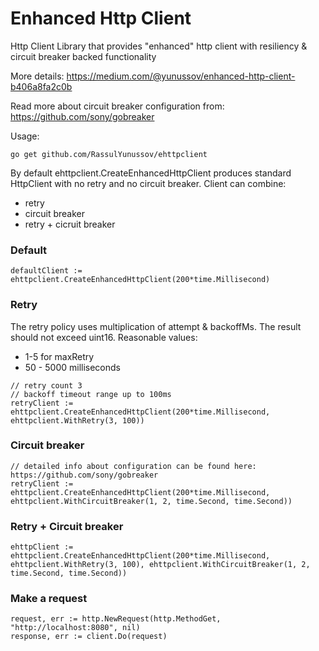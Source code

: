 # Enhanced Http Client

Http Client Library that provides "enhanced" http client with resiliency & circuit breaker backed functionality

More details: https://medium.com/@yunussov/enhanced-http-client-b406a8fa2c0b

Read more about circuit breaker configuration from: https://github.com/sony/gobreaker

Usage:

```
go get github.com/RassulYunussov/ehttpclient
```

By default ehttpclient.CreateEnhancedHttpClient produces standard HttpClient with no retry and no circuit breaker. Client can combine:
- retry
- circuit breaker
- retry + cicruit breaker


### Default 
```
defaultClient := ehttpclient.CreateEnhancedHttpClient(200*time.Millisecond)
```

### Retry

The retry policy uses multiplication of attempt & backoffMs. The result should not exceed uint16.
Reasonable values: 

- 1-5 for maxRetry
- 50 - 5000 milliseconds

```
// retry count 3
// backoff timeout range up to 100ms
retryClient := ehttpclient.CreateEnhancedHttpClient(200*time.Millisecond, ehttpclient.WithRetry(3, 100))
```

### Circuit breaker

```
// detailed info about configuration can be found here: https://github.com/sony/gobreaker
retryClient := ehttpclient.CreateEnhancedHttpClient(200*time.Millisecond, ehttpclient.WithCircuitBreaker(1, 2, time.Second, time.Second))
```

### Retry + Circuit breaker

```
ehttpClient := ehttpclient.CreateEnhancedHttpClient(200*time.Millisecond, ehttpclient.WithRetry(3, 100), ehttpclient.WithCircuitBreaker(1, 2, time.Second, time.Second))
```

### Make a request
```
request, err := http.NewRequest(http.MethodGet, "http://localhost:8080", nil)
response, err := client.Do(request)
```
